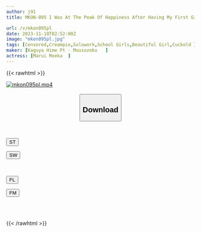 ```yaml
---
author: j91
title: MKON-095 I Was At The Peak Of Happiness After Having My First Girlfriend, But Then The DQN Who Used To Bully Me Moved In Next Door, Moeka Marui.

url: /v/mkon095pl
date: 2023-11-18T02:52:00Z
image: "mkon095pl.jpg"
tags: [Censored,Creampie,Solowork,School Girls,Beautiful Girl,Cuckold ]
maker: [Kaguya Hime Pt - Mousozoku   ]
actress: [Marui Moeka  ]
---
```



{{< rawhtml >}}

<div class="video" data-videoid="JoykgkvMJ7hjMRz">
    <a href="javascript:;">
        <img src="/v/mkon095pl/mkon095pl.jpg" width="WIDTH" height="HEIGHT" alt="mkon095pl.mp4" loading="lazy">
    </a>
</div>

<script type="text/javascript" src="https://j91.asia/asset/on-demand-st.js"></script>

<br>
  <link rel="stylesheet" href="https://j91.asia/asset/bs5.css">
  
  <center>
  <button class="btn btn-primary" type="button" data-bs-toggle="collapse" data-bs-target=".multi-collapse" aria-expanded="false" aria-controls="multiCollapseExample1 multiCollapseExample2"><h2>Download</h2></button></center>
</p>
<div class="row">
  <div class="col">
    <div class="collapse multi-collapse" id="multiCollapseExample1">
      <div class="card card-body">
	      	      <br>
<div class="buttons">  
<p><a href="https://streamtape.to/v/JoykgkvMJ7hjMRz" target="_blank"><button class="btn-hover color-3"><i class="fa fa-download"></i> ST</button></a></p>
<p><a href="https://sfastwish.com/ea1y3hc6mo6a" target="_blank"><button class="btn-hover color-2"><i class="fa fa-download"></i> SW</button></a></p></div>
    </div>
  </div>
</div>
  <div class="col">
    <div class="collapse multi-collapse" id="multiCollapseExample2">
      <div class="card card-body">
	      <br>
<div class="buttons">
<p><a href="https://filelions.online/f/32ta5z2tpekb" target="_blank"><button class="btn-hover color-9"><i class="fa fa-download"></i> FL</button></a></p>
<p><a href="javascript:;" target="_blank"><button class="btn-hover color-8"><i class="fa fa-download"></i> FM</button></a></p></div>
<br><br>
      </div>
    </div>
  </div>
</div>

{{< /rawhtml >}}
